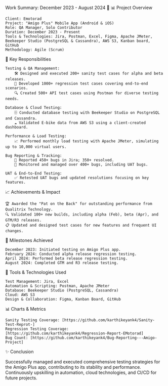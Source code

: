 Work Summary: December 2023 - August 2024 🚀
📊 Project Overview

    Client: Emotorad
    Project: "Amigo Plus" Mobile App (Android & iOS)
    Role: QA Manager, Solo Contributor
    Duration: December 2023 - Present
    Tools & Technologies: Jira, Postman, Excel, Figma, Apache JMeter, Beekeeper Studio (PostgreSQL & Cassandra), AWS S3, Kanban board, GitHub
    Methodology: Agile (Scrum)

🚀 Key Responsibilities

    Testing & QA Management:
        🛠️ Designed and executed 200+ sanity test cases for alpha and beta releases.
        🧪 Developed 1000+ regression test cases covering end-to-end scenarios.
        🔍 Created 500+ API test cases using Postman for diverse testing needs.

    Database & Cloud Testing:
        🗄️ Conducted database testing with Beekeeper Studio on PostgreSQL and Cassandra.
        ☁️ Validated E-bike data from AWS S3 using a client-created dashboard.

    Performance & Load Testing:
        📈 Performed monthly load testing with Apache JMeter, simulating up to 10,000 virtual users.

    Bug Reporting & Tracking:
        🐞 Reported 450+ bugs in Jira; 350+ resolved.
        🔄 Monitored and managed over 400+ bugs, including UAT bugs.

    UAT & End-to-End Testing:
        ✅ Retested UAT bugs and updated resolutions focusing on key features.

📈 Achievements & Impact

    🏆 Awarded the "Pat on the Back" for outstanding performance from Qualitrix Technology.
    🔍 Validated 100+ new builds, including alpha (Feb), beta (Apr), and GTM/R3 releases.
    📋 Updated and designed test cases for new features and frequent UI changes.

📅 Milestones Achieved

    December 2023: Initiated testing on Amigo Plus app.
    February 2024: Conducted alpha release regression testing.
    April 2024: Performed beta release regression testing.
    August 2024: Completed GTM and R3 release testing.

💼 Tools & Technologies Used

    Test Management: Jira, Excel
    Automation & Scripting: Postman, Apache JMeter
    Database: Beekeeper Studio (PostgreSQL, Cassandra)
    Cloud: AWS S3
    Design & Collaboration: Figma, Kanban Board, GitHub

📊 Charts & Metrics

    Sanity Testing Coverage: [https://github.com/karthikeyank4/Sanity-Test-Reprot-]
    Regression Testing Coverage: [https://github.com/karthikeyank4/Regression-Report-EMotorad]
    Bug Count: [https://github.com/karthikeyank4/Bug-Reporting---Amigo-Project]

✨ Conclusion

Successfully managed and executed comprehensive testing strategies for the Amigo Plus app, contributing to its stability and performance. Continuously upskilling in automation, cloud technologies, and CI/CD for future projects.

